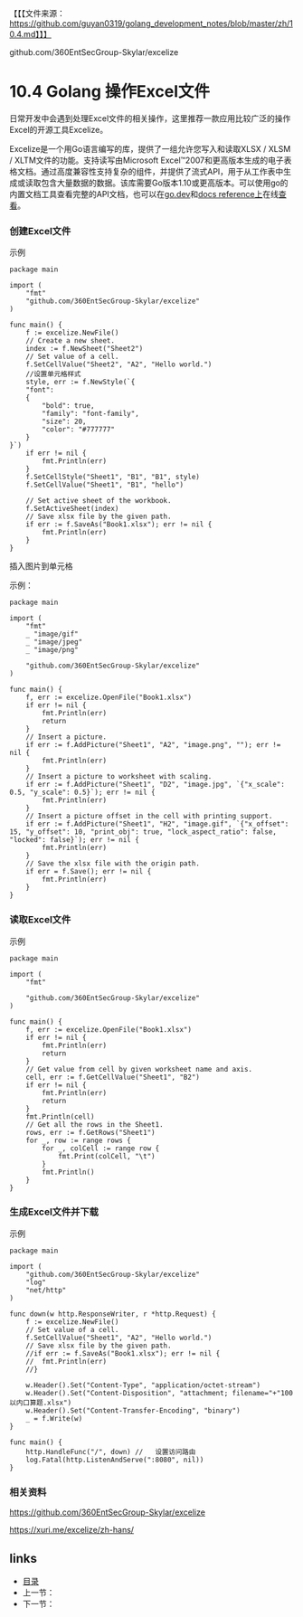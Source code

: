 
【【【文件来源：https://github.com/guyan0319/golang_development_notes/blob/master/zh/10.4.md】】】


github.com/360EntSecGroup-Skylar/excelize

# 10.4 Golang 操作Excel文件

日常开发中会遇到处理Excel文件的相关操作，这里推荐一款应用比较广泛的操作Excel的开源工具Excelize。

Excelize是一个用Go语言编写的库，提供了一组允许您写入和读取XLSX / XLSM / XLTM文件的功能。支持读写由Microsoft Excel™2007和更高版本生成的电子表格文档。通过高度兼容性支持复杂的组件，并提供了流式API，用于从工作表中生成或读取包含大量数据的数据。该库需要Go版本1.10或更高版本。可以使用go的内置文档工具查看完整的API文档，也可以在[go.dev](https://pkg.go.dev/github.com/360EntSecGroup-Skylar/excelize/v2?tab=doc)和[docs reference上](https://xuri.me/excelize/)在线[查看](https://pkg.go.dev/github.com/360EntSecGroup-Skylar/excelize/v2?tab=doc)。

### 创建Excel文件

示例

```
package main

import (
	"fmt"
	"github.com/360EntSecGroup-Skylar/excelize"
)

func main() {
	f := excelize.NewFile()
	// Create a new sheet.
	index := f.NewSheet("Sheet2")
	// Set value of a cell.
	f.SetCellValue("Sheet2", "A2", "Hello world.")
	//设置单元格样式
	style, err := f.NewStyle(`{
    "font":
    {
        "bold": true,
        "family": "font-family",
        "size": 20,
        "color": "#777777"
    }
}`)
	if err != nil {
		fmt.Println(err)
	}
	f.SetCellStyle("Sheet1", "B1", "B1", style)
	f.SetCellValue("Sheet1", "B1", "hello")

	// Set active sheet of the workbook.
	f.SetActiveSheet(index)
	// Save xlsx file by the given path.
	if err := f.SaveAs("Book1.xlsx"); err != nil {
		fmt.Println(err)
	}
}
```

插入图片到单元格

示例：

```
package main

import (
    "fmt"
    _ "image/gif"
    _ "image/jpeg"
    _ "image/png"

    "github.com/360EntSecGroup-Skylar/excelize"
)

func main() {
    f, err := excelize.OpenFile("Book1.xlsx")
    if err != nil {
        fmt.Println(err)
        return
    }
    // Insert a picture.
    if err := f.AddPicture("Sheet1", "A2", "image.png", ""); err != nil {
        fmt.Println(err)
    }
    // Insert a picture to worksheet with scaling.
    if err := f.AddPicture("Sheet1", "D2", "image.jpg", `{"x_scale": 0.5, "y_scale": 0.5}`); err != nil {
        fmt.Println(err)
    }
    // Insert a picture offset in the cell with printing support.
    if err := f.AddPicture("Sheet1", "H2", "image.gif", `{"x_offset": 15, "y_offset": 10, "print_obj": true, "lock_aspect_ratio": false, "locked": false}`); err != nil {
        fmt.Println(err)
    }
    // Save the xlsx file with the origin path.
    if err = f.Save(); err != nil {
        fmt.Println(err)
    }
}
```

### 读取Excel文件

示例

```
package main

import (
    "fmt"

    "github.com/360EntSecGroup-Skylar/excelize"
)

func main() {
    f, err := excelize.OpenFile("Book1.xlsx")
    if err != nil {
        fmt.Println(err)
        return
    }
    // Get value from cell by given worksheet name and axis.
    cell, err := f.GetCellValue("Sheet1", "B2")
    if err != nil {
        fmt.Println(err)
        return
    }
    fmt.Println(cell)
    // Get all the rows in the Sheet1.
    rows, err := f.GetRows("Sheet1")
    for _, row := range rows {
        for _, colCell := range row {
            fmt.Print(colCell, "\t")
        }
        fmt.Println()
    }
}
```

### 生成Excel文件并下载

示例

```
package main

import (
	"github.com/360EntSecGroup-Skylar/excelize"
	"log"
	"net/http"
)

func down(w http.ResponseWriter, r *http.Request) {
	f := excelize.NewFile()
	// Set value of a cell.
	f.SetCellValue("Sheet1", "A2", "Hello world.")
	// Save xlsx file by the given path.
	//if err := f.SaveAs("Book1.xlsx"); err != nil {
	//	fmt.Println(err)
	//}

	w.Header().Set("Content-Type", "application/octet-stream")
	w.Header().Set("Content-Disposition", "attachment; filename="+"100以内口算题.xlsx")
	w.Header().Set("Content-Transfer-Encoding", "binary")
	_ = f.Write(w)
}

func main() {
	http.HandleFunc("/", down) //   设置访问路由
	log.Fatal(http.ListenAndServe(":8080", nil))
}
```

### 相关资料

https://github.com/360EntSecGroup-Skylar/excelize

https://xuri.me/excelize/zh-hans/

## links

- [目录](/zh/preface.md)
- 上一节：
- 下一节：


